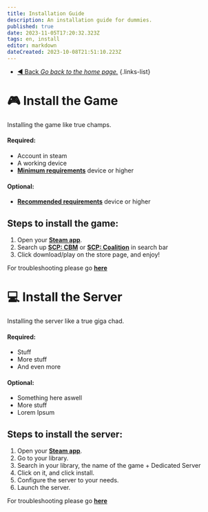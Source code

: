 ```yaml
---
title: Installation Guide
description: An installation guide for dummies.
published: true
date: 2023-11-05T17:20:32.323Z
tags: en, install
editor: markdown
dateCreated: 2023-10-08T21:51:10.223Z
---
```


- [:arrow_backward: Back *Go back to the home page.*](/en/home#general)
{.links-list}
# :video_game: Install the Game
Installing the game like true champs.
#### **Required**:
- Account in steam
- A working device
- [**Minimum requirements**](/en/install/requirements) device or higher

#### **Optional**:
- [**Recommended requirements**](/en/install/requirements) device or higher

## Steps to install the game:
1. Open your [**Steam app**](https://store.steampowered.com/about/).
2. Search up [**SCP: CBM**](https://store.steampowered.com/app/1782380/SCP_Containment_Breach_Multiplayer/) or [**SCP: Coalition**](https://wiki.scpcbm.com) in search bar
3. Click download/play on the store page, and enjoy!

For troubleshooting please go [**here**](/en/troubleshooting)

# :computer: Install the Server
Installing the server like a true giga chad.
#### **Required**:
- Stuff
- More stuff
- And even more
#### **Optional**:
- Something here aswell
- More stuff
- Lorem Ipsum

## Steps to install the server:
1. Open your [**Steam app**](https://store.steampowered.com/about/).
2. Go to your library.
3. Search in your library, the name of the game + Dedicated Server
4. Click on it, and click install.
5. Configure the server to your needs.
6. Launch the server.

For troubleshooting please go [**here**](/en/troubleshooting)